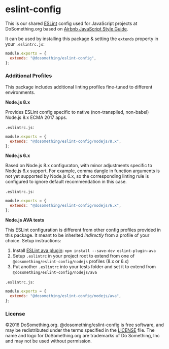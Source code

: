 # eslint-config

This is our shared [ESLint](http://eslint.org) config used for JavaScript projects at DoSomething.org based on [Airbnb JavaScript Style Guide](https://github.com/airbnb/javascript).

It can be used by installing this package & setting the `extends` property in your `.eslintrc.js`:

```js
module.exports = {
  extends: "@dosomething/eslint-config",
};
```

### Additional Profiles

This package includes additional linting profiles fine-tuned to different environments.

**Node.js 8.x**

Provides ESLint config specific to native (non-transpiled, non-babel) Node.js 8.x ECMA 2017 apps.

`.eslintrc.js`:

```js
module.exports = {
  extends: "@dosomething/eslint-config/nodejs/8.x",
};
```

**Node.js 6.x**

Based on Node.js 8.x configuraton, with minor adjustments specific to Node.js 6.x support.
For example, comma dangle in function arguments is not yet supported by Node.js 6.x,
so the corresponding linting rule is configured to ignore default recommendation in this case.

`.eslintrc.js`:

```js
module.exports = {
  extends: "@dosomething/eslint-config/nodejs/6.x",
};
```

**Node.js AVA tests**

This ESLint configuration is different from other config profiles provided in this package.
It meant to be inherited *indirectly* from a profile of your choice. Setup instructions:

1. Install [ESLint ava plugin](https://github.com/avajs/eslint-plugin-ava): `npm install --save-dev eslint-plugin-ava`
2. Setup `.eslintrc` in your project root to extend from one of `@dosomething/eslint-config/nodejs` profiles (8.x or 6.x)
3. Put another `.eslintrc` into your tests folder and set it to extend from `@dosomething/eslint-config/nodejs/ava`

`.eslintrc.js`:

```js
module.exports = {
  extends: "@dosomething/eslint-config/nodejs/ava",
};
```

### License
&copy;2016 DoSomething.org. @dosomething/eslint-config is free software, and may be redistributed under the
terms specified in the [LICENSE](https://github.com/DoSomething/eslint-config/blob/master/LICENSE) file. The
name and logo for DoSomething.org are trademarks of Do Something, Inc and may not be used without permission.
